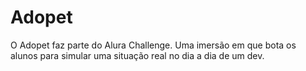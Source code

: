 # Adopet
O Adopet faz parte do Alura Challenge. Uma imersão em que bota os alunos para simular uma situação real no dia a dia de um dev.
